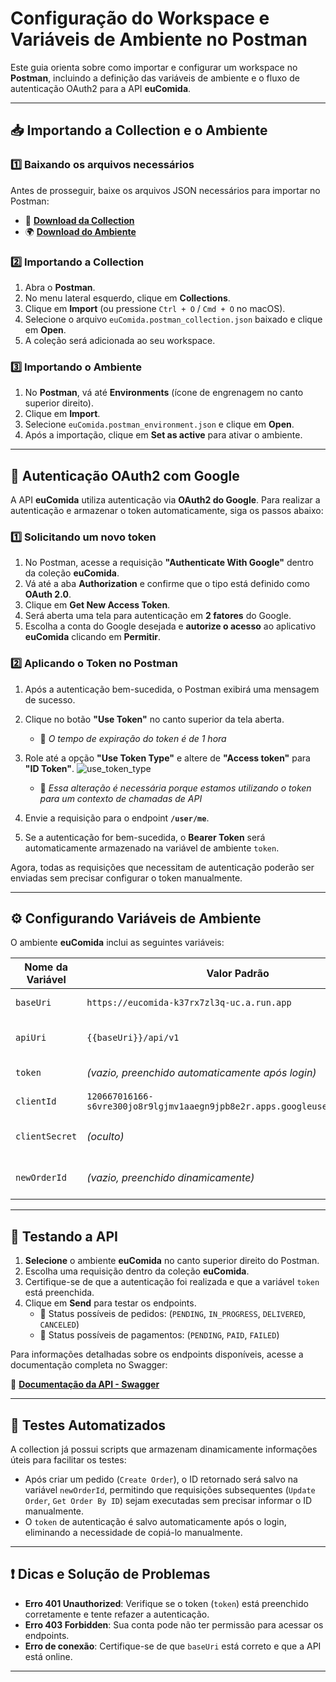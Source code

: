 # Configuração do Workspace e Variáveis de Ambiente no Postman

Este guia orienta sobre como importar e configurar um workspace no **Postman**, incluindo a definição das variáveis de ambiente e o fluxo de autenticação OAuth2 para a API **euComida**.

---

## 📥 Importando a Collection e o Ambiente

### 1️⃣ **Baixando os arquivos necessários**
Antes de prosseguir, baixe os arquivos JSON necessários para importar no Postman:

- 📄 **[Download da Collection](https://github.com/celestinofabiano/eucomida/raw/main/postman/euComida.postman_collection.json)**
- 🌍 **[Download do Ambiente](https://github.com/celestinofabiano/eucomida/raw/main/postman/euComida.postman_environment.json)**

### 2️⃣ **Importando a Collection**
1. Abra o **Postman**.
2. No menu lateral esquerdo, clique em **Collections**.
3. Clique em **Import** (ou pressione `Ctrl + O` / `Cmd + O` no macOS).
4. Selecione o arquivo `euComida.postman_collection.json` baixado e clique em **Open**.
5. A coleção será adicionada ao seu workspace.

### 3️⃣ **Importando o Ambiente**
1. No **Postman**, vá até **Environments** (ícone de engrenagem no canto superior direito).
2. Clique em **Import**.
3. Selecione `euComida.postman_environment.json` e clique em **Open**.
4. Após a importação, clique em **Set as active** para ativar o ambiente.

---

## 🔑 **Autenticação OAuth2 com Google**

A API **euComida** utiliza autenticação via **OAuth2 do Google**. Para realizar a autenticação e armazenar o token automaticamente, siga os passos abaixo:

### 1️⃣ **Solicitando um novo token**
1. No Postman, acesse a requisição **"Authenticate With Google"** dentro da coleção **euComida**.
2. Vá até a aba **Authorization** e confirme que o tipo está definido como **OAuth 2.0**.
3. Clique em **Get New Access Token**.
4. Será aberta uma tela para autenticação em **2 fatores** do Google.
5. Escolha a conta do Google desejada e **autorize o acesso** ao aplicativo **euComida** clicando em **Permitir**.

### 2️⃣ **Aplicando o Token no Postman**
1. Após a autenticação bem-sucedida, o Postman exibirá uma mensagem de sucesso.
2. Clique no botão **"Use Token"** no canto superior da tela aberta.
   - 🚨 *O tempo de expiração do token é de 1 hora*
4. Role até a opção **"Use Token Type"** e altere de **"Access token"** para **"ID Token"**.
   ![use_token_type](https://github.com/user-attachments/assets/f7eae41e-a06c-456c-89ad-e07df1ebb37e)
   
   - 🚨 *Essa alteração é necessária porque estamos utilizando o token para um contexto de chamadas de API*
5. Envie a requisição para o endpoint **`/user/me`**.
6. Se a autenticação for bem-sucedida, o **Bearer Token** será automaticamente armazenado na variável de ambiente `token`.

Agora, todas as requisições que necessitam de autenticação poderão ser enviadas sem precisar configurar o token manualmente.

---

## ⚙️ Configurando Variáveis de Ambiente

O ambiente **euComida** inclui as seguintes variáveis:

| Nome da Variável | Valor Padrão | Descrição |
|-----------------|--------------|-----------|
| `baseUri` | `https://eucomida-k37rx7zl3q-uc.a.run.app` | URL base da API |
| `apiUri` | `{{baseUri}}/api/v1` | URL da versão 1 da API |
| `token` | *(vazio, preenchido automaticamente após login)* | Token de autenticação |
| `clientId` | `120667016166-s6vre300jo8r9lgjmv1aaegn9jpb8e2r.apps.googleusercontent.com` | ID do cliente OAuth2 |
| `clientSecret` | *(oculto)* | Segredo do cliente OAuth2 |
| `newOrderId` | *(vazio, preenchido dinamicamente)* | ID da última ordem criada |

---

## 🚀 Testando a API

1. **Selecione** o ambiente **euComida** no canto superior direito do Postman.
2. Escolha uma requisição dentro da coleção **euComida**.
3. Certifique-se de que a autenticação foi realizada e que a variável `token` está preenchida.
4. Clique em **Send** para testar os endpoints.
   - 🚨 Status possíveis de pedidos: (`PENDING`, `IN_PROGRESS`, `DELIVERED`, `CANCELED`)
   - 🚨 Status possíveis de pagamentos: (`PENDING`, `PAID`, `FAILED`)

Para informações detalhadas sobre os endpoints disponíveis, acesse a documentação completa no Swagger:

📄 **[Documentação da API - Swagger](https://eucomida-k37rx7zl3q-uc.a.run.app/swagger-ui/index.html)**

---

## 🎯 Testes Automatizados

A collection já possui scripts que armazenam dinamicamente informações úteis para facilitar os testes:

- Após criar um pedido (`Create Order`), o ID retornado será salvo na variável `newOrderId`, permitindo que requisições subsequentes (`Update Order`, `Get Order By ID`) sejam executadas sem precisar informar o ID manualmente.
- O `token` de autenticação é salvo automaticamente após o login, eliminando a necessidade de copiá-lo manualmente.

---

## ❗ Dicas e Solução de Problemas

- **Erro 401 Unauthorized**: Verifique se o token (`token`) está preenchido corretamente e tente refazer a autenticação.
- **Erro 403 Forbidden**: Sua conta pode não ter permissão para acessar os endpoints.
- **Erro de conexão**: Certifique-se de que `baseUri` está correto e que a API está online.

---
